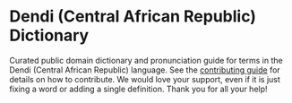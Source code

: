 
# Dendi (Central African Republic) Dictionary

Curated public domain dictionary and pronunciation guide for terms in the Dendi (Central African Republic) language. See the [contributing guide](https://github.com/drumworkteam/term/blob/make/.github/contributing.md) for details on how to contribute. We would love your support, even if it is just fixing a word or adding a single definition. Thank you for all your help!